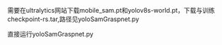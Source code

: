 需要在ultralytics网站下载mobile_sam.pt和yolov8s-world.pt，下载与训练checkpoint-rs.tar,路径见yoloSamGraspnet.py

直接运行yoloSamGraspnet.py